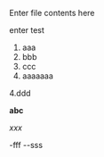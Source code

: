

Enter file contents here

enter test

1. aaa
2. bbb
3. ccc
4. aaaaaaa



4.ddd



**abc**




*xxx*


-fff
--sss
